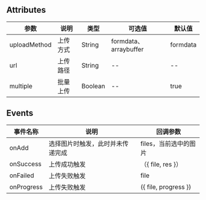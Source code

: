 ## Attributes

| 参数         | 说明     | 类型    | 可选值                | 默认值   |
| ------------ | -------- | ------- | --------------------- | -------- |
| uploadMethod | 上传方式 | String  | formdata、arraybuffer | formdata |
| url          | 上传路径 | String  | --                    | --       |
| multiple     | 批量上传 | Boolean | --                    | true     |

## Events

| 事件名称   | 说明                             | 回调参数              |
| ---------- | -------------------------------- | --------------------- |
| onAdd      | 选择图片时触发，此时并未传递完成 | files，当前选中的图片 |
| onSuccess  | 上传成功触发                     | （{ file, res }）     |
| onFailed   | 上传失败触发                     | file                  |
| onProgress | 上传失败触发                     | ({ file, progress })  |

